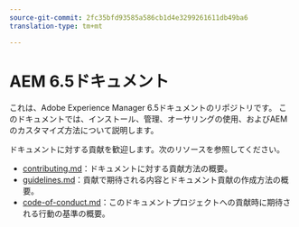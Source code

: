 ```yaml
---
source-git-commit: 2fc35bfd93585a586cb1d4e3299261611db49ba6
translation-type: tm+mt

---
```

# AEM 6.5ドキュメント

これは、Adobe Experience Manager 6.5ドキュメントのリポジトリです。 このドキュメントでは、インストール、管理、オーサリングの使用、およびAEMのカスタマイズ方法について説明します。

ドキュメントに対する貢献を歓迎します。次のリソースを参照してください。

* [contributing.md](contributing.md)：ドキュメントに対する貢献方法の概要。
* [guidelines.md](guidelines.md)：貢献で期待される内容とドキュメント貢献の作成方法の概要。
* [code-of-conduct.md](code-of-conduct.md)：このドキュメントプロジェクトへの貢献時に期待される行動の基準の概要。
